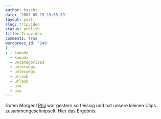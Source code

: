 ```yaml
---
author: bascht
date: '2007-09-15 15:55:39'
layout: post
slug: tripvideo
status: publish
title: Tripvideo
comments: true
wordpress_id: '249'
? ''
: - kanada
  - kanada
  - Uncategorized
  - unterwegs
  - unterwegs
  - urlaub
  - urlaub
  - usa
  - usa
---
```


Guten Morgen! [Phil](http://www.myspace.com/philonfire) war gestern
so fleissig und hat unsere kleinen Clips zusammengeschnipselt! Hier
das Ergebnis:




